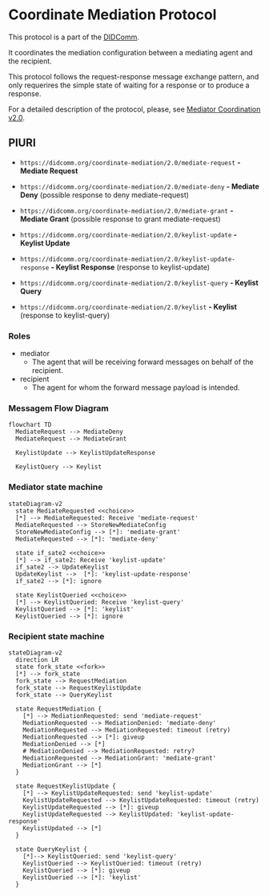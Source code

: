 # Coordinate Mediation Protocol

This protocol is a part of the [DIDComm](https://didcomm.org/).

It coordinates the mediation configuration between a mediating agent and the recipient.

This protocol follows the request-response message exchange pattern, and only requerires the simple state of waiting for a response or to produce a response.

For a detailed description of the protocol, please, see [Mediator Coordination v2.0](https://didcomm.org/mediator-coordination/2.0/).

## PIURI

- `https://didcomm.org/coordinate-mediation/2.0/mediate-request`
  **- Mediate Request**
- `https://didcomm.org/coordinate-mediation/2.0/mediate-deny`
  **- Mediate Deny** (possible response to deny mediate-request)
- `https://didcomm.org/coordinate-mediation/2.0/mediate-grant`
  **- Mediate Grant** (possible response to grant mediate-request)

- `https://didcomm.org/coordinate-mediation/2.0/keylist-update`
  **- Keylist Update**
- `https://didcomm.org/coordinate-mediation/2.0/keylist-update-response`
  **- Keylist Response** (response to keylist-update)

- `https://didcomm.org/coordinate-mediation/2.0/keylist-query`
  **- Keylist Query**
- `https://didcomm.org/coordinate-mediation/2.0/keylist`
  **- Keylist** (response to keylist-query)

### Roles

- mediator
  - The agent that will be receiving forward messages on behalf of the recipient.
- recipient
  - The agent for whom the forward message payload is intended.

### Messagem Flow Diagram

```mermaid
flowchart TD
  MediateRequest --> MediateDeny
  MediateRequest --> MediateGrant

  KeylistUpdate --> KeylistUpdateResponse

  KeylistQuery --> Keylist
```

### Mediator state machine

```mermaid
stateDiagram-v2
  state MediateRequested <<choice>>
  [*] --> MediateRequested: Receive 'mediate-request'
  MediateRequested --> StoreNewMediateConfig
  StoreNewMediateConfig --> [*]: 'mediate-grant'
  MediateRequested --> [*]: 'mediate-deny'

  state if_sate2 <<choice>>
  [*] --> if_sate2: Receive 'keylist-update'
  if_sate2 --> UpdateKeylist
  UpdateKeylist -->  [*]: 'keylist-update-response'
  if_sate2 --> [*]: ignore

  state KeylistQueried <<choice>>
  [*] --> KeylistQueried: Receive 'keylist-query'
  KeylistQueried --> [*]: 'keylist'
  KeylistQueried --> [*]: ignore
```

### Recipient state machine

```mermaid
stateDiagram-v2
  direction LR
  state fork_state <<fork>>
  [*] --> fork_state
  fork_state --> RequestMediation
  fork_state --> RequestKeylistUpdate
  fork_state --> QueryKeylist

  state RequestMediation {
    [*] --> MediationRequested: send 'mediate-request'
    MediationRequested --> MediationDenied: 'mediate-deny'
    MediationRequested --> MediationRequested: timeout (retry)
    MediationRequested --> [*]: giveup
    MediationDenied --> [*]
    # MediationDenied --> MediationRequested: retry?
    MediationRequested --> MediationGrant: 'mediate-grant'
    MediationGrant --> [*]
  }

  state RequestKeylistUpdate {
    [*] --> KeylistUpdateRequested: send 'keylist-update'
    KeylistUpdateRequested --> KeylistUpdateRequested: timeout (retry)
    KeylistUpdateRequested --> [*]: giveup
    KeylistUpdateRequested --> KeylistUpdated: 'keylist-update-response'
    KeylistUpdated --> [*]
  }

  state QueryKeylist {
    [*]--> KeylistQueried: send 'keylist-query'
    KeylistQueried --> KeylistQueried: timeout (retry)
    KeylistQueried --> [*]: giveup
    KeylistQueried --> [*]: 'keylist'
  }
```
